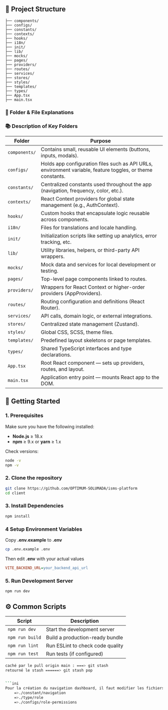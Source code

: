## 📂 Project Structure

```
├── components/
├── configs/
├── constants/
├── contexts/
├── hooks/
├── i18n/
├── init/
├── lib/
├── mocks/
├── pages/
├── providers/
├── routes/
├── services/
├── stores/
├── styles/
├── templates/
├── types/
├── App.tsx
├── main.tsx
```

### 📁 Folder & File Explanations

### 📚 Description of Key Folders

| Folder        | Purpose                                                                                                    |
| ------------- | ---------------------------------------------------------------------------------------------------------- |
| `components/` | Contains small, reusable UI elements (buttons, inputs, modals).                                            |
| `configs/`    | Holds app configuration files such as API URLs, environment variable, feature toggles, or theme constants. |
| `constants/`  | Centralized constants used throughout the app (navigation, frequency, color, etc.).                        |
| `contexts/`   | React Context providers for global state management (e.g., AuthContext).                                   |
| `hooks/`      | Custom hooks that encapsulate logic reusable across components.                                            |
| `i18n/`       | Files for translations and locale handling.                                                                |
| `init/`       | Initialization scripts like setting up analytics, error tracking, etc.                                     |
| `lib/`        | Utility libraries, helpers, or third-party API wrappers.                                                   |
| `mocks/`      | Mock data and services for local development or testing.                                                   |
| `pages/`      | Top-level page components linked to routes.                                                                |
| `providers/`  | Wrappers for React Context or higher-order providers (AppProviders).                                       |
| `routes/`     | Routing configuration and definitions (React Router).                                                      |
| `services/`   | API calls, domain logic, or external integrations.                                                         |
| `stores/`     | Centralized state management (Zustand).                                                                    |
| `styles/`     | Global CSS, SCSS, theme files.                                                                             |
| `templates/`  | Predefined layout skeletons or page templates.                                                             |
| `types/`      | Shared TypeScript interfaces and type declarations.                                                        |
| `App.tsx`     | Root React component — sets up providers, routes, and layout.                                              |
| `main.tsx`    | Application entry point — mounts React app to the DOM.                                                     |

## 🚀 Getting Started

### 1. Prerequisites

Make sure you have the following installed:

- **Node.js** ≥ 18.x
- **npm** ≥ 9.x or **yarn** ≥ 1.x

Check versions:

```bash
node -v
npm -v
```

### 2. Clone the repository

```bash
git clone https://github.com/OPTIMUM-SOLUMADA/isms-platform
cd client
```

### 3. Install Dependencies

```bash
npm install
```

### 4 Setup Environment Variables

Copy **.env.example** to **.env**

```bash
cp .env.example .env
```

Then edit **.env** with your actual values

```ini
VITE_BACKEND_URL=your_backend_api_url
```

### 5. Run Development Server

```bash
npm run dev
```

## ⚙️ Common Scripts

| Script          | Description                      |
| --------------- | -------------------------------- |
| `npm run dev`   | Start the development server     |
| `npm run build` | Build a production-ready bundle  |
| `npm run lint`  | Run ESLint to check code quality |
| `npm run test`  | Run tests (if configured)        |

```bash
caché par le pull origin main : ===> git stash 
retourné le stash ======> git stash pop


```ini
Pour la création du navigation dashboard, il faut modifier les fichiers suivants
    =>./constant/navigation
    =>./type/role
    =>./configs/role-permissions
```